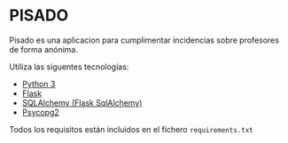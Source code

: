 PISADO
======

Pisado es una aplicacion para cumplimentar incidencias sobre profesores de forma anónima.

Utiliza las siguentes tecnologías:
* [Python 3](https://www.python.org/)
* [Flask](http://flask.pocoo.org/)
* [SQLAlchemy (Flask SqlAlchemy)](http://flask-sqlalchemy.pocoo.org)
* [Psycopg2](http://pythonhosted.org/psycopg2/)

Todos los requisitos están incluidos en el fichero `requirements.txt`
